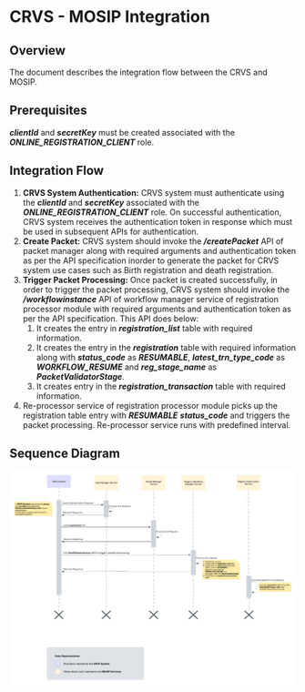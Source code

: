 # CRVS - MOSIP Integration
## Overview
The document describes the integration flow between the CRVS and MOSIP.
## Prerequisites
**_clientId_** and **_secretKey_** must be created associated with the **_ONLINE_REGISTRATION_CLIENT_** role.
## Integration Flow
1. **CRVS System Authentication:** CRVS system must authenticate using the **_clientId_** and **_secretKey_** associated with the **_ONLINE_REGISTRATION_CLIENT_** role. On successful authentication, CRVS system receives the authentication token in response which must be used in subsequent APIs for authentication.
2. **Create Packet:** CRVS system should invoke the **_/createPacket_** API of packet manager along with required arguments and authentication token as per the API specification inorder to generate the packet for CRVS system use cases such as Birth registration and death registration.
3. **Trigger Packet Processing:** Once packet is created successfully, in order to trigger the packet processing, CRVS system should invoke the **_/workflowinstance_** API of workflow manager service of registration processor module with required arguments and authentication token as per the API specification. This API does below:
   1. It creates the entry in **_registration_list_** table with required information.
   2. It creates the entry in the **_registration_** table with required information along with **_status_code_** as **_RESUMABLE_**, **_latest_trn_type_code_** as **_WORKFLOW_RESUME_** and **_reg_stage_name_** as **_PacketValidatorStage_**.
   3. It creates entry in the **_registration_transaction_** table with required information.
4. Re-processor service of registration processor module picks up the registration table entry with **_RESUMABLE_** **_status_code_** and triggers the packet processing. Re-processor service runs with predefined interval.

## Sequence Diagram
![CRVS MOSIP Integration](assets/crvs-mosip-integration.png)